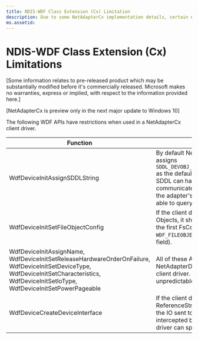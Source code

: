 ```yaml
---
title: NDIS-WDF Class Extension (Cx) Limitation
description: Due to some NetAdapterCx implementation details, certain existing WDF APIs need to be used carefully
ms.assetid: 
---
```


# NDIS-WDF Class Extension (Cx) Limitations

\[Some information relates to pre-released product which may be substantially modified before it's commercially released. Microsoft makes no warranties, express or implied, with respect to the information provided here.\]

\[NetAdapterCx is preview only in the next major update to Windows 10\]

The following WDF APIs have restrictions when used in a NetAdapterCx client driver.

|Function | Description |
|-|-|
| WdfDeviceInitAssignSDDLString | By default NetAdapterDeviceInitConfig assigns `SDDL_DEVOBJ_SYS_ALL_ADM_RWX_WORLD_RW_RES_R` as the default SDDL. Any more restrictive SDDL can have an impact on how the OS communicates with the adapter. For example, the adapter's statistics page might not be able to query the needed info |
|WdfDeviceInitSetFileObjectConfig| If the client driver wants to use WDF File Objects, it should not let the framework use the first FsContext. This can be configured in `WDF_FILEOBJECT_CONFIG` (**FileObjectClass** field). |
| WdfDeviceInitAssignName, WdfDeviceInitSetReleaseHardwareOrderOnFailure, WdfDeviceInitSetDeviceType, WdfDeviceInitSetCharacteristics,  WdfDeviceInitSetIoType, WdfDeviceInitSetPowerPageable | All of these APIs are called from NetAdapterDeviceInitConfig on behalf of the client driver. Calling these might result in unpredictable behavior. |
| WdfDeviceCreateDeviceInterface | If the client driver calls this API with the ReferenceString parameter equal to NULL, all the IO sent to the device interface will be intercepted by NDIS. To bypass this the client driver can specify any reference string. |

